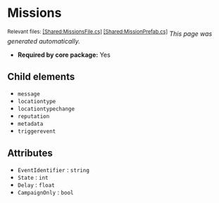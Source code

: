 # Missions
<sup>Relevant files: [[Shared:MissionsFile.cs]](https://github.com/Regalis11/Barotrauma/blob/master/Barotrauma/BarotraumaShared/SharedSource/ContentManagement/ContentFile/MissionsFile.cs) [[Shared:MissionPrefab.cs]](https://github.com/Regalis11/Barotrauma/blob/master/Barotrauma/BarotraumaShared/SharedSource/Events/Missions/MissionPrefab.cs)</sup>
*This page was generated automatically.*

- **Required by core package:** Yes



## Child elements
- `message`
- `locationtype`
- `locationtypechange`
- `reputation`
- `metadata`
- `triggerevent`


## Attributes
- `EventIdentifier` : `string`
- `State` : `int`
- `Delay` : `float`
- `CampaignOnly` : `bool`


